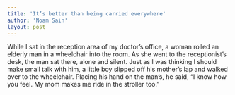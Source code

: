```yaml
---
title: 'It’s better than being carried everywhere'
author: 'Noam Sain'
layout: post
---
```


While I sat in the reception area of my doctor’s office, a woman rolled an elderly man in a wheelchair into the room. As she went to the receptionist’s desk, the man sat there, alone and silent. Just as I was thinking I should make small talk with him, a little boy slipped off his mother’s lap and walked over to the wheelchair. Placing his hand on the man’s, he said, “I know how you feel. My mom makes me ride in the stroller too.”